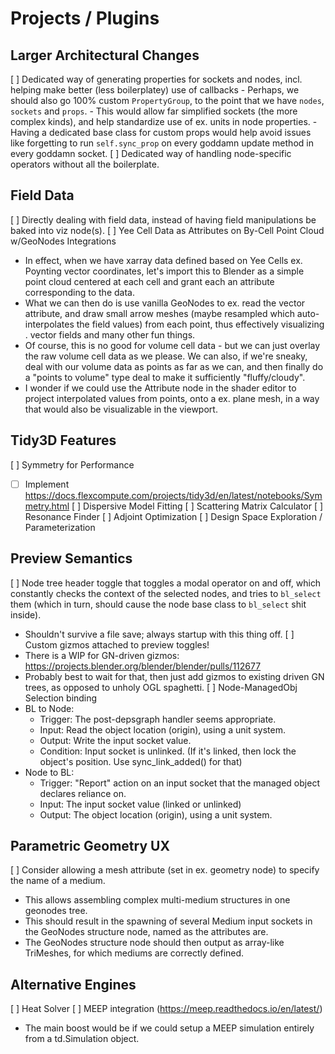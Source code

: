 # Projects / Plugins
## Larger Architectural Changes
[ ] Dedicated way of generating properties for sockets and nodes, incl. helping make better (less boilerplatey) use of callbacks
	- Perhaps, we should also go 100% custom `PropertyGroup`, to the point that we have `nodes`, `sockets` and `props`.
	- This would allow far simplified sockets (the more complex kinds), and help standardize use of ex. units in node properties.
	- Having a dedicated base class for custom props would help avoid issues like forgetting to run `self.sync_prop` on every goddamn update method in every goddamn socket.
[ ] Dedicated way of handling node-specific operators without all the boilerplate.

## Field Data
[ ] Directly dealing with field data, instead of having field manipulations be baked into viz node(s).
[ ] Yee Cell Data as Attributes on By-Cell Point Cloud w/GeoNodes Integrations
- In effect, when we have xarray data defined based on Yee Cells ex. Poynting vector coordinates, let's import this to Blender as a simple point cloud centered at each cell and grant each an attribute corresponding to the data.
- What we can then do is use vanilla GeoNodes to ex. read the vector attribute, and draw small arrow meshes (maybe resampled which auto-interpolates the field values) from each point, thus effectively visualizing . vector fields and many other fun things.
- Of course, this is no good for volume cell data - but we can just overlay the raw volume cell data as we please. We can also, if we're sneaky, deal with our volume data as points as far as we can, and then finally do a "points to volume" type deal to make it sufficiently "fluffy/cloudy".
- I wonder if we could use the Attribute node in the shader editor to project interpolated values from points, onto a ex. plane mesh, in a way that would also be visualizable in the viewport.

## Tidy3D Features
[ ] Symmetry for Performance
- [ ] Implement <https://docs.flexcompute.com/projects/tidy3d/en/latest/notebooks/Symmetry.html>
[ ] Dispersive Model Fitting
[ ] Scattering Matrix Calculator
[ ] Resonance Finder
[ ] Adjoint Optimization
[ ] Design Space Exploration / Parameterization

## Preview Semantics
[ ] Node tree header toggle that toggles a modal operator on and off, which constantly checks the context of the selected nodes, and tries to `bl_select` them (which in turn, should cause the node base class to `bl_select` shit inside).
- Shouldn't survive a file save; always startup with this thing off.
[ ] Custom gizmos attached to preview toggles!
- There is a WIP for GN-driven gizmos: <https://projects.blender.org/blender/blender/pulls/112677>
- Probably best to wait for that, then just add gizmos to existing driven GN trees, as opposed to unholy OGL spaghetti.
[ ] Node-ManagedObj Selection binding
- BL to Node:
	- Trigger: The post-depsgraph handler seems appropriate.
	- Input: Read the object location (origin), using a unit system.
	- Output: Write the input socket value.
	- Condition: Input socket is unlinked. (If it's linked, then lock the object's position. Use sync_link_added() for that)
- Node to BL:
	- Trigger: "Report" action on an input socket that the managed object declares reliance on.
	- Input: The input socket value (linked or unlinked)
	- Output: The object location (origin), using a unit system.

## Parametric Geometry UX
[ ] Consider allowing a mesh attribute (set in ex. geometry node) to specify the name of a medium.
- This allows assembling complex multi-medium structures in one geonodes tree.
- This should result in the spawning of several Medium input sockets in the GeoNodes structure node, named as the attributes are.
- The GeoNodes structure node should then output as array-like TriMeshes, for which mediums are correctly defined.

## Alternative Engines
[ ] Heat Solver
[ ] MEEP integration (<https://meep.readthedocs.io/en/latest/>)
- The main boost would be if we could setup a MEEP simulation entirely from a td.Simulation object.
